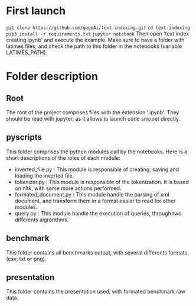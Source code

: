 # First launch
`git clone https://github.com/gegeAi/text-indexing.git`
`cd text-indexing`
`pip3 install -r requirements.txt`
`jupyter notebook`
Then open 'text index creating.ipynb' and execute the example.
Make sure to have a folder with latimes files, and check the path to this folder in the notebooks (variable LATIMES_PATH).

# Folder description
## Root
The root of the project comprises files with the extension '.ipynb'. They should be read with jupyter, as it allows to launch code snippet directly.

## pyscripts
This folder comprises the python modules call by the notebooks. Here is a short descriptions of the roles of each module:
* inverted_file.py : This module is responsible of creating, saving and loading the inverted file.
* tokenizer.py : This module is responsible of the tokenization. It is based on nltk, with some more actions performed.
* formated_document.py : This module handle the parsing of xml document, and transform them in a format easier to read for other modules.
* query.py : This module handle the execution of queries, through two differents algrorithms.

## benchmark
This folder contains all benchmarks output, with several differents formats (csv, txt or png). 

## presentation
This folder contains the presentation used, with formated benchmark raw data.


